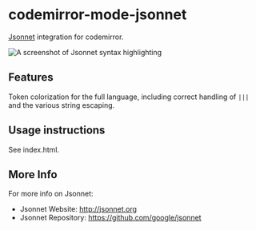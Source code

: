 # codemirror-mode-jsonnet

[Jsonnet][jsonnet] integration for codemirror.

[jsonnet]: http://jsonnet.org

![A screenshot of Jsonnet syntax highlighting](https://raw.githubusercontent.com/google/codemirror-mode-jsonnet/master/jsonnet-screenshot.png)

## Features

Token colorization for the full language, including correct handling of `|||` and the various string
escaping.

## Usage instructions

See index.html.

## More Info

For more info on Jsonnet:
* Jsonnet Website: http://jsonnet.org
* Jsonnet Repository: https://github.com/google/jsonnet
